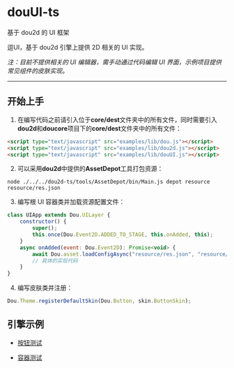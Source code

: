 # douUI-ts
基于 dou2d 的 UI 框架

逗UI，基于 dou2d 引擎上提供 2D 相关的 UI 实现。

*注：目前不提供相关的 UI 编辑器，需手动通过代码编辑 UI 界面，示例项目提供常见组件的皮肤实现。*

---

## 开始上手

1. 在编写代码之前请引入位于**core/dest**文件夹中的所有文件，同时需要引入**dou2d**和**doucore**项目下的**core/dest**文件夹中的所有文件：

```html
<script type="text/javascript" src="examples/lib/dou.js"></script>
<script type="text/javascript" src="examples/lib/dou2d.js"></script>
<script type="text/javascript" src="examples/lib/douUI.js"></script>
```

2. 可以采用**dou2d**中提供的**AssetDepot**工具打包资源：

```
node ./../../dou2d-ts/tools/AssetDepot/bin/Main.js depot resource resource/res.json
```

3. 编写根 UI 容器类并加载资源配置文件：

```javascript
class UIApp extends Dou.UILayer {
    constructor() {
        super();
        this.once(Dou.Event2D.ADDED_TO_STAGE, this.onAdded, this);
    }
    async onAdded(event: Dou.Event2D): Promise<void> {
        await Dou.asset.loadConfigAsync("resource/res.json", "resource/");
        // 具体的实现代码
    }
}
```

4. 编写皮肤类并注册：

```javascript
Dou.Theme.registerDefaultSkin(Dou.Button, skin.ButtonSkin);
```

## 引擎示例

* [按钮测试](https://hammerc.github.io/douUI-ts/examples/index.html?demo=ButtonTest)

* [容器测试](https://hammerc.github.io/douUI-ts/examples/index.html?demo=GroupTest)
